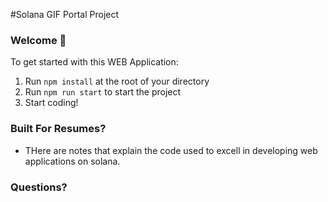 #Solana GIF Portal Project

### **Welcome 👋**
To get started with this WEB Application:

1. Run `npm install` at the root of your directory
2. Run `npm run start` to start the project
3. Start coding!

### **Built For Resumes?**
- THere are notes that explain the code used to excell in developing web applications on solana.

### **Questions?**

